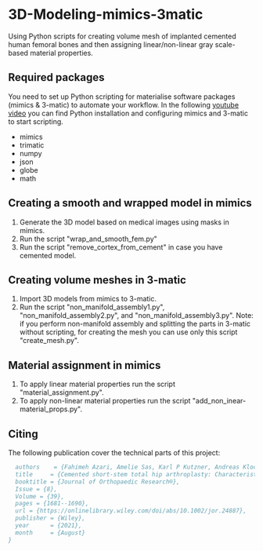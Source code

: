 # 3D-Modeling-mimics-3matic
Using Python scripts for creating volume mesh of implanted cemented human femoral bones and then assigning linear/non-linear gray scale-based material properties.
## Required packages
You need to set up Python scripting for materialise software packages (mimics & 3-matic) to automate your workflow. In the following [youtube video](https://www.youtube.com/watch?v=iVBCNZykcrc&t=10s) you can find Python installation and configuring mimics and 3-matic to start scripting.
* mimics  
* trimatic
* numpy
* json
* globe
* math
## Creating a smooth and wrapped model in mimics
1. Generate the 3D model based on medical images using masks in mimics.
2. Run the script "wrap_and_smooth_fem.py"
3. Run the script "remove_cortex_from_cement" in case you have cemented model.
## Creating volume meshes in 3-matic
1. Import 3D models from mimics to 3-matic.
2. Run the script "non_manifold_assembly1.py", "non_manifold_assembly2.py", and "non_manifold_assembly3.py".
Note: if you perform non-manifold assembly and splitting the parts in 3-matic without scripting, for creating the mesh you can use only this script "create_mesh.py".  
## Material assignment in mimics
1. To apply linear material properties run the script "material_assignment.py".
2. To apply non-linear material properties run the script "add_non_inear-material_props.py".

## Citing

The following publication cover the technical parts of this project:
```bibtex
  authors    = {Fahimeh Azari, Amelie Sas, Karl P Kutzner, Andreas Klockow, Thierry Scheerlinck, G Harry van Lenthe},
  title     = {Cemented short‐stem total hip arthroplasty: Characteristics of line‐to‐line versus undersized cementing techniques using a validated CT‐based finite element analysis},
  booktitle = {Journal of Orthopaedic Research®},
  Issue = {8},
  Volume = {39},
  pages = {1681--1690},
  url = {https://onlinelibrary.wiley.com/doi/abs/10.1002/jor.24887},
  publisher = {Wiley},
  year      = {2021},
  month     = {August}
}
```
